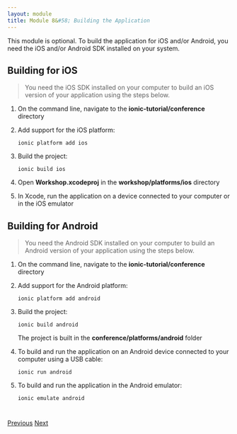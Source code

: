 ```yaml
---
layout: module
title: Module 8&#58; Building the Application
---
```


This module is optional. To build the application for iOS and/or Android, you need the iOS and/or Android SDK 
installed on your system.

## Building for iOS

> You need the iOS SDK installed on your computer to build an iOS version of your application 
using the steps below.

1. On the command line, navigate to the **ionic-tutorial/conference** directory

1. Add support for the iOS platform:

    ```
    ionic platform add ios
    ```

1. Build the project:

    ```
    ionic build ios
    ```

1. Open **Workshop.xcodeproj** in the **workshop/platforms/ios** directory

1. In Xcode, run the application on a device connected to your computer or in the iOS emulator


## Building for Android

> You need the Android SDK installed on your computer to build an Android version of your 
application using the steps below.

1. On the command line, navigate to the **ionic-tutorial/conference** directory

1. Add support for the Android platform:

    ```
    ionic platform add android
    ```

1. Build the project:

    ```
    ionic build android
    ```

    The project is built in the **conference/platforms/android** folder


1. To build and run the application on an Android device connected to your computer using a USB cable:

    ```
    ionic run android
    ```

1. To build and run the application in the Android emulator:

    ```
    ionic emulate android
    ```


<div class="row" style="margin-top:40px;">
<div class="col-sm-12">
<a href="angular-ui-router.html" class="btn btn-default"><i class="glyphicon glyphicon-chevron-left"></i> 
Previous</a>
<a href="ionic-facebook-integration.html" class="btn btn-default pull-right">Next <i class="glyphicon 
glyphicon-chevron-right"></i></a>
</div>
</div>


